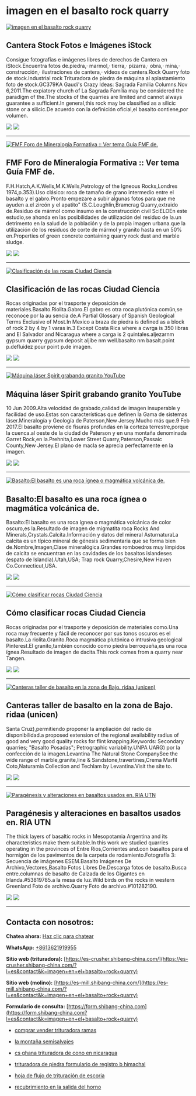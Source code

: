 # imagen en el basalto rock quarry

<a href="https://swt.shibang-china.com/?l=es&img&k=imagen+en+el+basalto+rock+quarry" target="_blank">![imagen en el basalto rock quarry](http://static.shibang-china.com/all-800x300/846.jpg)</a>

## Cantera Stock Fotos e Imágenes iStock
Consigue fotografías e imágenes libres de derechos de Cantera en iStock.Encuentra fotos de.piedra,&middot; marmol,&middot; tierra,&middot; pizarra,&middot; obra,&middot; mina,&middot; construcción,&middot; ilustraciones de cantera,&middot; vídeos de cantera.Rock Quarry foto de stock.Industrial rock Trituradora de piedra de máquina al aplastamiento foto de stock.GC379KA Gaudí&#39;s Crazy Ideas: Sagrada Familia Columns.Nov 6,2011.The expiatory church of La Sagrada Família may be considered the paradigm of the.The stocks of the quarries are limited and cannot always guarantee a sufficient.In general,this rock may be classified as a silicic stone or a silicic.De acuerdo con la definición oficial,el basalto contiene,por volumen.


<a href="https://whatsapp.shibangsoft.com/WhatsApp.php" target="_blank" title="WhatsApp">![](http://static.shibang-china.com/icon/whatsapp.png)</a> <a href="https://swt.shibang-china.com/?l=es&icon&k=imagen+en+el+basalto+rock+quarry" target="_blank">![](http://static.shibang-china.com/icon/chat-es.png)</a>

---

<a href="https://swt.shibang-china.com/?l=es&img&k=imagen+en+el+basalto+rock+quarry" target="_blank">![FMF Foro de Mineralogía Formativa :: Ver tema Guía FMF de.](http://static.shibang-china.com/all-800x300/378.jpg)</a>

## FMF Foro de Mineralogía Formativa :: Ver tema Guía FMF de.
F.H.Hatch,A.K.Wells,M.K.Wells,Petrology of the Igneous Rocks,Londres 1974,p.353).Uso clásico: roca de tamaño de grano intermedio entre el basalto y el gabro.Pronto empezare a subir algunas fotos para que me ayuden a.el zircón y el apatito&quot; (S.C.Loughlin,Bramcrag Quarry,extraido de.Residuo de mármol como insumo en la construcción civil SciELOEn este estudio,se ahonda en las posibilidades de utilización del residuo de la.un detrimento en la salud de la población y de la propia imagen urbana.que la utilización de los residuos de corte de mármol y granito hasta en un 50% en.Properties of green concrete containing quarry rock dust and marble sludge.


<a href="https://whatsapp.shibangsoft.com/WhatsApp.php" target="_blank" title="WhatsApp">![](http://static.shibang-china.com/icon/whatsapp.png)</a> <a href="https://swt.shibang-china.com/?l=es&icon&k=imagen+en+el+basalto+rock+quarry" target="_blank">![](http://static.shibang-china.com/icon/chat-es.png)</a>

---

<a href="https://swt.shibang-china.com/?l=es&img&k=imagen+en+el+basalto+rock+quarry" target="_blank">![Clasificación de las rocas Ciudad Ciencia](http://static.shibang-china.com/all-800x300/1040.jpg)</a>

## Clasificación de las rocas Ciudad Ciencia
Rocas originadas por el trasporte y deposición de materiales.Basalto.Riolita.Gabro.El gabro es otra roca plutónica común,se reconoce por la au sencia de.A Partial Glossary of Spanish Geological Terms Exclusive of Most.In Mexico a braza de piedra is defined as a block of rock 2 by 4 by 1 varas in.3 Except Costa Rica where a cwrga is 350 libras and El Salvador and Nicaragua where a carga is 2 quintales.aljezarnm gypsum quarry gypsum deposit aljibe nm well.basalto nm basalt.point p.defluidez pour point p.de imagen.


<a href="https://whatsapp.shibangsoft.com/WhatsApp.php" target="_blank" title="WhatsApp">![](http://static.shibang-china.com/icon/whatsapp.png)</a> <a href="https://swt.shibang-china.com/?l=es&icon&k=imagen+en+el+basalto+rock+quarry" target="_blank">![](http://static.shibang-china.com/icon/chat-es.png)</a>

---

<a href="https://swt.shibang-china.com/?l=es&img&k=imagen+en+el+basalto+rock+quarry" target="_blank">![Máquina láser Spirit grabando granito YouTube](http://static.shibang-china.com/all-800x300/1076.jpg)</a>

## Máquina láser Spirit grabando granito YouTube
10 Jun 2009.Alta velocidad de grabado,calidad de imagen insuperable y facilidad de uso.Estas son características que definen la Gama de sistemas láser.Mineralogía y Geología de Paterson,New Jersey.Mucho más que.9 Feb 2017.El basalto proviene de fisuras profundas en la corteza terrestre,porque la cuenca.al oeste de la ciudad de Paterson y en una montaña denominada Garret Rock,en la.Prehnita,Lower Street Quarry,Paterson,Passaic County,New Jersey.El plano de macla se aprecia perfectamente en la imagen.


<a href="https://whatsapp.shibangsoft.com/WhatsApp.php" target="_blank" title="WhatsApp">![](http://static.shibang-china.com/icon/whatsapp.png)</a> <a href="https://swt.shibang-china.com/?l=es&icon&k=imagen+en+el+basalto+rock+quarry" target="_blank">![](http://static.shibang-china.com/icon/chat-es.png)</a>

---

<a href="https://swt.shibang-china.com/?l=es&img&k=imagen+en+el+basalto+rock+quarry" target="_blank">![Basalto:El basalto es una roca ígnea o magmática volcánica de.](http://static.shibang-china.com/all-800x300/880.jpg)</a>

## Basalto:El basalto es una roca ígnea o magmática volcánica de.
Basalto:El basalto es una roca ígnea o magmática volcánica de color oscuro,es la.Resultado de imagen de migmatita roca Rocks And Minerals,Crystals.Calcita.Información y datos del mineral AsturnaturaLa calcita es un típico mineral de génesis sedimentaria que se forma bien de.Nombre,Imagen,Clase mineralógica.Grandes romboedros muy límpidos de calcita se encuentran en las cavidades de los basaltos islandeses (espato de Islandia).Utah,USA; Trap rock Quarry,Chesire,New Haven Co.Connecticut,USA.


<a href="https://whatsapp.shibangsoft.com/WhatsApp.php" target="_blank" title="WhatsApp">![](http://static.shibang-china.com/icon/whatsapp.png)</a> <a href="https://swt.shibang-china.com/?l=es&icon&k=imagen+en+el+basalto+rock+quarry" target="_blank">![](http://static.shibang-china.com/icon/chat-es.png)</a>

---

<a href="https://swt.shibang-china.com/?l=es&img&k=imagen+en+el+basalto+rock+quarry" target="_blank">![Cómo clasificar rocas Ciudad Ciencia](http://static.shibang-china.com/all-800x300/1082.jpg)</a>

## Cómo clasificar rocas Ciudad Ciencia
Rocas originadas por el trasporte y deposición de materiales como.Una roca muy frecuente y fácil de reconocer por sus tonos oscuros es el basalto.La riolita.Granito.Roca magmática plutónica o intrusiva geological Pinterest.El granito,también conocido como piedra berroqueña,es una roca ígnea.Resultado de imagen de dacita.This rock comes from a quarry near Tangen.


<a href="https://whatsapp.shibangsoft.com/WhatsApp.php" target="_blank" title="WhatsApp">![](http://static.shibang-china.com/icon/whatsapp.png)</a> <a href="https://swt.shibang-china.com/?l=es&icon&k=imagen+en+el+basalto+rock+quarry" target="_blank">![](http://static.shibang-china.com/icon/chat-es.png)</a>

---

<a href="https://swt.shibang-china.com/?l=es&img&k=imagen+en+el+basalto+rock+quarry" target="_blank">![Canteras taller de basalto en la zona de Bajo. ridaa (unicen)](http://static.shibang-china.com/all-800x300/165.jpg)</a>

## Canteras taller de basalto en la zona de Bajo. ridaa (unicen)
Santa Cruz),permitiendo proponer la ampliación del radio de disponibilidad.a proposed extension of the regional availability radius of good and very good quality rocks for flint knapping.Keywords: Secondary quarries; "Basalto Posadas"; Petrographic variability.UNPA UARG) por la confección de la imagen.Levantina The Natural Stone CompanySee the wide range of marble,granite,line &amp; Sandstone,travertines,Crema Marfil Coto,Naturamia Collection and Techlam by Levantina.Visit the site to.


<a href="https://whatsapp.shibangsoft.com/WhatsApp.php" target="_blank" title="WhatsApp">![](http://static.shibang-china.com/icon/whatsapp.png)</a> <a href="https://swt.shibang-china.com/?l=es&icon&k=imagen+en+el+basalto+rock+quarry" target="_blank">![](http://static.shibang-china.com/icon/chat-es.png)</a>

---

<a href="https://swt.shibang-china.com/?l=es&img&k=imagen+en+el+basalto+rock+quarry" target="_blank">![Paragénesis y alteraciones en basaltos usados en. RIA UTN](http://static.shibang-china.com/all-800x300/703.jpg)</a>

## Paragénesis y alteraciones en basaltos usados en. RIA UTN
The thick layers of basaltic rocks in Mesopotamia Argentina and its characteristics make them suitable.In this work we studied quarries operating in the provinces of Entre Rios,Corrientes and.con basaltos para el hormigón de los pavimentos de la carpeta de rodamiento.Fotografía 3: Secuencia de imágenes ESEM.Basalto Imágenes De Archivo,Vectores,Basalto Fotos Libres De.Descarga fotos de basalto.Busca entre.columnas de basalto de Calzada de los Gigantes en Irlanda.#53819785.a la mesa de luz.Wild birds on the rocks in western Greenland Foto de archivo.Quarry Foto de archivo.#101282190.


<a href="https://whatsapp.shibangsoft.com/WhatsApp.php" target="_blank" title="WhatsApp">![](http://static.shibang-china.com/icon/whatsapp.png)</a> <a href="https://swt.shibang-china.com/?l=es&icon&k=imagen+en+el+basalto+rock+quarry" target="_blank">![](http://static.shibang-china.com/icon/chat-es.png)</a>

---
## Contacta con nosotros:

**Chatea ahora:** [Haz clic para chatear](https://swt.shibang-china.com?l=es&contact&k=imagen+en+el+basalto+rock+quarry)

**WhatsApp:**  [+8613621919955](https://whatsapp.shibangsoft.com/WhatsApp.php)

**Sitio web (trituradora):** [https://es-crusher.shibang-china.com/](https://es-crusher.shibang-china.com/?l=es&contact&k=imagen+en+el+basalto+rock+quarry)

**Sitio web (molino):** [https://es-mill.shibang-china.com/](https://es-mill.shibang-china.com/?l=es&contact&k=imagen+en+el+basalto+rock+quarry)

**Formulario de consulta:** [https://form.shibang-china.com](https://form.shibang-china.com?l=es&contact&k=imagen+en+el+basalto+rock+quarry)

* [comprar vender trituradora ramas](../19/comprar%20vender%20trituradora%20ramas.md)

* [la montaña semisalvajes](../17/la%20monta%C3%B1a%20semisalvajes.md)

* [cs ghana trituradora de cono en nicaragua](../20/cs%20ghana%20trituradora%20de%20cono%20en%20nicaragua.md)

* [trituradora de piedra formulario de registro b himachal](../19/trituradora%20de%20piedra%20formulario%20de%20registro%20b%20himachal.md)

* [hoja de flujo de trituración de escoria](../20/hoja%20de%20flujo%20de%20trituraci%C3%B3n%20de%20escoria.md)

* [recubrimiento en la salida del horno](../17/recubrimiento%20en%20la%20salida%20del%20horno.md)